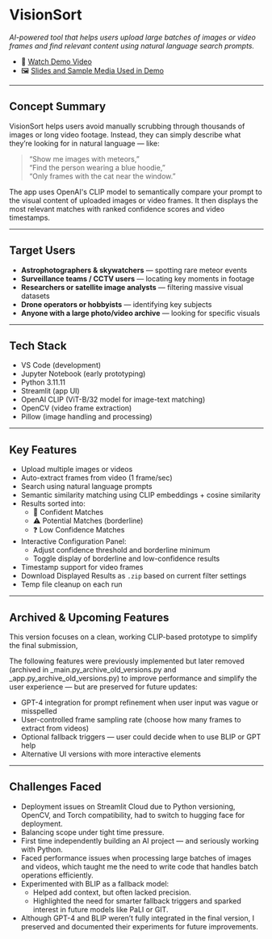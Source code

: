 # VisionSort  
*AI-powered tool that helps users upload large batches of images or video frames and find relevant content using natural language search prompts.*

- 🎥 [Watch Demo Video](https://drive.google.com/file/d/1XRiLok01PiDqcpkFKgIyPIw2OtLeQnh_/view?usp=sharing)
- 🖼️ [Slides and Sample Media Used in Demo](https://drive.google.com/drive/folders/1_xAFnsvhvl42NLuRWKjeJ2hrksEiIHyy?usp=sharing)
---

## Concept Summary

VisionSort helps users avoid manually scrubbing through thousands of images or long video footage. Instead, they can simply describe what they’re looking for in natural language — like:

> “Show me images with meteors,”  
> “Find the person wearing a blue hoodie,”  
> “Only frames with the cat near the window.”

The app uses OpenAI's CLIP model to semantically compare your prompt to the visual content of uploaded images or video frames. It then displays the most relevant matches with ranked confidence scores and video timestamps.

---

## Target Users

- **Astrophotographers & skywatchers** — spotting rare meteor events
- **Surveillance teams / CCTV users** — locating key moments in footage
- **Researchers or satellite image analysts** — filtering massive visual datasets
- **Drone operators or hobbyists** — identifying key subjects
- **Anyone with a large photo/video archive** — looking for specific visuals

---

## Tech Stack

- VS Code (development)
- Jupyter Notebook (early prototyping)
- Python 3.11.11
- Streamlit (app UI)
- OpenAI CLIP (ViT-B/32 model for image-text matching)
- OpenCV (video frame extraction)
- Pillow (image handling and processing)


---


## Key Features

- Upload multiple images or videos  
- Auto-extract frames from video (1 frame/sec)  
- Search using natural language prompts  
- Semantic similarity matching using CLIP embeddings + cosine similarity  
- Results sorted into:  
  - 🎯 Confident Matches  
  - ⚠️ Potential Matches (borderline)  
  - ❓ Low Confidence Matches  
- Interactive Configuration Panel:  
  - Adjust confidence threshold and borderline minimum  
  - Toggle display of borderline and low-confidence results  
- Timestamp support for video frames  
- Download Displayed Results as `.zip` based on current filter settings  
- Temp file cleanup on each run


---


## Archived & Upcoming Features


This version focuses on a clean, working CLIP-based prototype to simplify the final submission,

The following features were previously implemented but later removed  (archived in _main.py_archive_old_versions.py and _app.py_archive_old_versions.py)
  to improve performance and simplify the user experience — but are preserved for future updates:

- GPT-4 integration for prompt refinement when user input was vague or misspelled  
- User-controlled frame sampling rate (choose how many frames to extract from videos)  
- Optional fallback triggers — user could decide when to use BLIP or GPT help  
- Alternative UI versions with more interactive elements



---

## Challenges Faced

- Deployment issues on Streamlit Cloud due to Python versioning, OpenCV, and Torch compatibility, had to switch to hugging face for deployment.
- Balancing scope under tight time pressure.
- First time independently building an AI project — and seriously working with Python.
- Faced performance issues when processing large batches of images and videos, which taught me the need to write code that handles batch operations efficiently.
- Experimented with BLIP as a fallback model:
  - Helped add context, but often lacked precision.
  - Highlighted the need for smarter fallback triggers and sparked interest in future models like PaLI or GIT.
- Although GPT-4 and BLIP weren’t fully integrated in the final version, I preserved and documented their experiments for future improvements.



